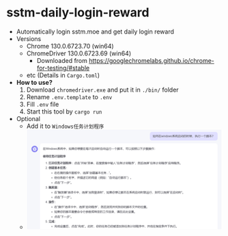 # sstm-daily-login-reward
*  Automatically login sstm.moe and get daily login reward
*  Versions
   *  Chrome 130.0.6723.70 (win64)
   *  ChromeDriver 130.0.6723.69 (win64)
      *  Downloaded from https://googlechromelabs.github.io/chrome-for-testing/#stable
   *  etc (Details in `Cargo.toml`)
*  **How to use?**
   1. Download `chromedriver.exe` and put it in `./bin/` folder
   2. Rename `.env.template` to `.env`
   3. Fill `.env` file
   4. Start this tool by `cargo run`
* Optional
  * Add it to `Windows任务计划程序`
  * ![image-20241027181804762](./README/image-20241027181804762.png)
